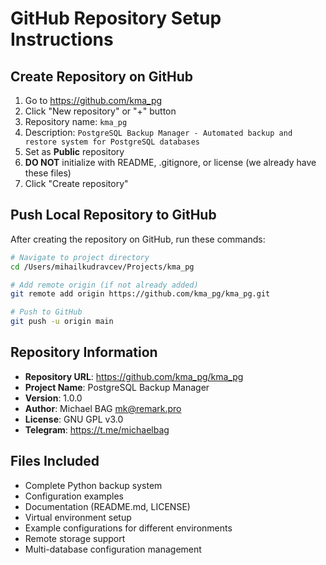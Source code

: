 # GitHub Repository Setup Instructions

## Create Repository on GitHub

1. Go to https://github.com/kma_pg
2. Click "New repository" or "+" button
3. Repository name: `kma_pg`
4. Description: `PostgreSQL Backup Manager - Automated backup and restore system for PostgreSQL databases`
5. Set as **Public** repository
6. **DO NOT** initialize with README, .gitignore, or license (we already have these files)
7. Click "Create repository"

## Push Local Repository to GitHub

After creating the repository on GitHub, run these commands:

```bash
# Navigate to project directory
cd /Users/mihailkudravcev/Projects/kma_pg

# Add remote origin (if not already added)
git remote add origin https://github.com/kma_pg/kma_pg.git

# Push to GitHub
git push -u origin main
```

## Repository Information

- **Repository URL**: https://github.com/kma_pg/kma_pg
- **Project Name**: PostgreSQL Backup Manager
- **Version**: 1.0.0
- **Author**: Michael BAG <mk@remark.pro>
- **License**: GNU GPL v3.0
- **Telegram**: https://t.me/michaelbag

## Files Included

- Complete Python backup system
- Configuration examples
- Documentation (README.md, LICENSE)
- Virtual environment setup
- Example configurations for different environments
- Remote storage support
- Multi-database configuration management
